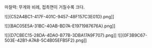 마찰력: 무게와 비례, 접촉면이 거칠수록 크다.

![[{C52A4BC1-417F-401C-9457-48F157C3E01D}.png]]

![[{BAC05E5A-31BC-40AB-BD7A-E1971987676A}.png]]

![[{D7CBEC15-28DA-4DA0-B77B-3DBA17A9F707}.png]]
![[{0F3B9C67-503E-42B1-A7A8-5C4B05EFB5F2}.png]]
